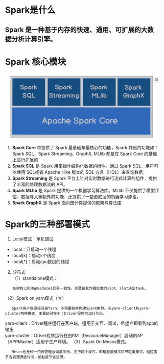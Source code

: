 # Spark是什么

Spark 是一种基于内存的快速、通用、可扩展的大数据分析计算引擎。
----------------------------------------------------------------
# Spark 核心模块
![Spark 核心模块](https://github.com/qq840093270/study/blob/master/bigData/doc/Spark/images/spark核心模块.jpg)
1. **Spark Core** 中提供了 Spark 最基础与最核心的功能，Spark 其他的功能如：Spark SQL，Spark Streaming，GraphX, MLlib 都是在 Spark Core 的基础上进行扩展的
2. **Spark SQL** 是 Spark 用来操作结构化数据的组件。通过 Spark SQL，用户可以使用 SQL或者 Apache Hive 版本的 SQL 方言（HQL）来查询数据。
3. **Spark Streaming** 是 Spark 平台上针对实时数据进行流式计算的组件，提供了丰富的处理数据流的 API。
4. **Spark MLlib** 是 Spark 提供的一个机器学习算法库。MLlib 不仅提供了模型评估、数据导入等额外的功能，还提供了一些更底层的机器学习原语。
5. **Spark GraphX** 是 Spark 面向图计算提供的框架与算法库

#  Spark的三种部署模式
1. Local模式：单机调试
  - local：只启动一个线程
  - local[k]：启动k个线程
  - local[*]：启动cpu数目的线程
2. 分布式  
（1）standalone模式：

       在架构上和MapReduce1具有一致性，资源抽象为粗粒度的slot，slot决定task。

（2）Spark on yarn模式（☆）

       Spark客户端直接连接Yarn，不需要额外构建Spark集群。有yarn-client和yarn-cluster两种模式，主要区别在于：Driver程序的运行节点。

yarn-client：Driver程序运行在客户端，适用于交互、调试，希望立即看到app的输出  
yarn-cluster：Driver程序运行在由RM（ResourceManager）启动的AP（APPMaster）适用于生产环境。 
（3）Spark On Mesos模式。

       Mesos也是统一资源管理与调度系统。支持两个模式，即粗粒度模式和细粒度模式，粗粒度节省资源调度时间，细粒度节省资源。
